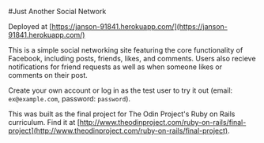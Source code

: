 #Just Another Social Network

Deployed at [https://janson-91841.herokuapp.com/](https://janson-91841.herokuapp.com/)

This is a simple social networking site featuring the core functionality of Facebook, including posts, friends, likes, and comments. Users also recieve notifications for friend requests as well as when someone likes or comments on their post.

Create your own account or log in as the test user to try it out (email: `ex@example.com`, password: `password`).

This was built as the final project for The Odin Project's Ruby on Rails curriculum. Find it at [http://www.theodinproject.com/ruby-on-rails/final-project](http://www.theodinproject.com/ruby-on-rails/final-project).


